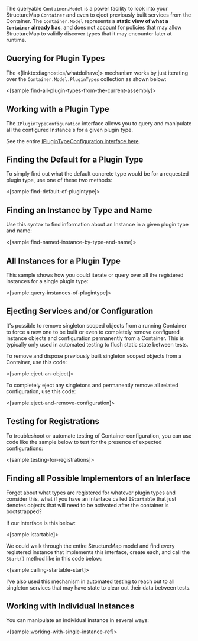 <!--Title: Using the Container Model-->
<!--Url: using-the-container-model-->

The queryable `Container.Model` is a power facility to look into your StructureMap `Container` and even to eject previously built services from the Container. The `Container.Model` represents a **static view of what a `Container` already has**, and does not account for policies that may allow StructureMap to validly discover types that it may encounter later at runtime.

## Querying for Plugin Types

The <[linkto:diagnostics/whatdoihave]> mechanism works by just iterating over the `Container.Model.PluginTypes` collection as shown below: 

<[sample:find-all-plugin-types-from-the-current-assembly]>


## Working with a Plugin Type

The `IPluginTypeConfiguration` interface allows you to query and manipulate all the configured Instance's for a given plugin type.

See the entire [IPluginTypeConfiguration interface here](https://github.com/structuremap/structuremap/blob/master/src/StructureMap/Query/IPluginTypeConfiguration.cs).


## Finding the Default for a Plugin Type

To simply find out what the default concrete type would be for a requested plugin type, use one of these two methods:

<[sample:find-default-of-plugintype]>


## Finding an Instance by Type and Name

Use this syntax to find information about an Instance in a given plugin type and name:

<[sample:find-named-instance-by-type-and-name]>


## All Instances for a Plugin Type

This sample shows how you could iterate or query over all the registered instances for a single plugin type:

<[sample:query-instances-of-plugintype]>


## Ejecting Services and/or Configuration

It's possible to remove singleton scoped objects from a running Container to force a new one to be built or even to completely remove configured instance objects and configuration permanently from a Container. This is typically only used in automated testing to flush static state between tests.

To remove and dispose previously built singleton scoped objects from a Container, use this code:

<[sample:eject-an-object]>


To completely eject any singletons and permanently remove all related configuration, use this code:

<[sample:eject-and-remove-configuration]>



## Testing for Registrations

To troubleshoot or automate testing of Container configuration, you can use code like the sample below to
test for the presence of expected configurations:

<[sample:testing-for-registrations]>





## Finding all Possible Implementors of an Interface

Forget about what types are registered for whatever plugin types and consider this, what if you have an interface called
`IStartable` that just denotes objects that will need to be activated after the container is bootstrapped?

If our interface is this below:

<[sample:istartable]>

We could walk through the entire StructureMap model and find every registered instance that implements this interface, create each, and call the `Start()` method like in this code below:

<[sample:calling-startable-start]>

I've also used this mechanism in automated testing to reach out to all singleton services that may have state to clear out their data between tests.


## Working with Individual Instances

You can manipulate an individual instance in several ways:

<[sample:working-with-single-instance-ref]>






